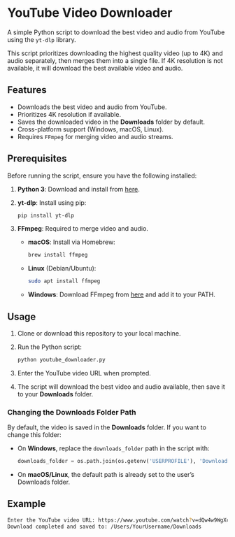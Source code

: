 # YouTube Video Downloader

A simple Python script to download the best video and audio from YouTube using the `yt-dlp` library.

This script prioritizes downloading the highest quality video (up to 4K) and audio separately, then merges them into a single file. If 4K resolution is not available, it will download the best available video and audio.

## Features

- Downloads the best video and audio from YouTube.
- Prioritizes 4K resolution if available.
- Saves the downloaded video in the **Downloads** folder by default.
- Cross-platform support (Windows, macOS, Linux).
- Requires `FFmpeg` for merging video and audio streams.

## Prerequisites

Before running the script, ensure you have the following installed:

1. **Python 3**: Download and install from [here](https://www.python.org/downloads/).
2. **yt-dlp**: Install using pip:

    ```bash
    pip install yt-dlp
    ```

3. **FFmpeg**: Required to merge video and audio.

    - **macOS**: Install via Homebrew:

      ```bash
      brew install ffmpeg
      ```

    - **Linux** (Debian/Ubuntu):

      ```bash
      sudo apt install ffmpeg
      ```

    - **Windows**: Download FFmpeg from [here](https://ffmpeg.org/download.html) and add it to your PATH.

## Usage

1. Clone or download this repository to your local machine.

2. Run the Python script:

    ```bash
    python youtube_downloader.py
    ```

3. Enter the YouTube video URL when prompted.

4. The script will download the best video and audio available, then save it to your **Downloads** folder.

### Changing the Downloads Folder Path

By default, the video is saved in the **Downloads** folder. If you want to change this folder:

- On **Windows**, replace the `downloads_folder` path in the script with:

    ```python
    downloads_folder = os.path.join(os.getenv('USERPROFILE'), 'Downloads')
    ```

- On **macOS/Linux**, the default path is already set to the user’s Downloads folder.

## Example

```bash
Enter the YouTube video URL: https://www.youtube.com/watch?v=dQw4w9WgXcQ
Download completed and saved to: /Users/YourUsername/Downloads

